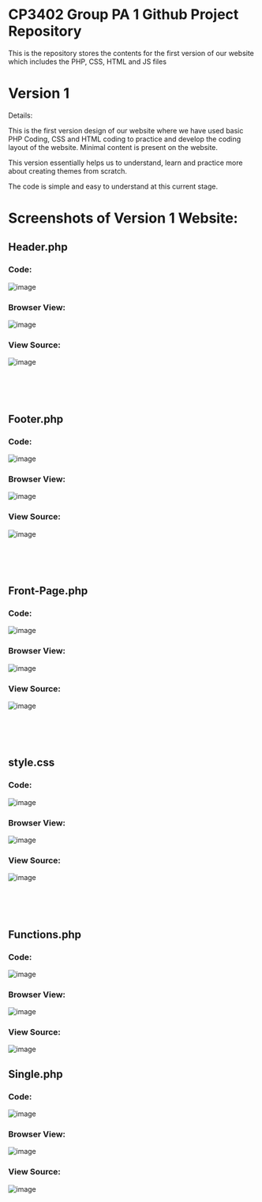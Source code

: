 # CP3402 Group PA 1 Github Project Repository
This is the repository stores the contents for the first version of our website which includes the PHP, CSS, HTML and JS files

# Version 1
Details:

This is the first version design of our website where we have used basic PHP Coding, CSS and HTML coding to practice and develop the coding layout of the website. 
Minimal content is present on the website.

This version essentially helps us to understand, learn and practice more about creating themes from scratch.

The code is simple and easy to understand at this current stage.

# Screenshots of Version 1 Website:

## Header.php

### Code:
![image](https://github.com/AdityaVijay1/CMS-GroupPA1V1/assets/84958533/3abe0a7a-4bad-411f-b51a-902e4684dfc1)
### Browser View:
![image](https://github.com/AdityaVijay1/CMS-GroupPA1V1/assets/84958533/3a10c8c0-a2e0-4871-bdf6-8aac0dc3b3e6)
### View Source:
![image](https://github.com/AdityaVijay1/CMS-GroupPA1V1/assets/84958533/d7edbb7a-c752-492c-926f-9a3cf885efe3)

<br><br><br>

## Footer.php

### Code:
![image](https://github.com/AdityaVijay1/CMS-GroupPA1V1/assets/84958533/3a64136c-e0a4-40e6-983e-9db8a43d56d9)

### Browser View:
![image](https://github.com/AdityaVijay1/CMS-GroupPA1V1/assets/84958533/fdfb56b5-29c6-42ec-8e3c-b3d12502e98d)

### View Source:
![image](https://github.com/AdityaVijay1/CMS-GroupPA1V1/assets/84958533/288f190c-664d-4330-8a28-580b941830e9)

<br><br><br>

## Front-Page.php

### Code:
![image](https://github.com/AdityaVijay1/CMS-GroupPA1V1/assets/84958533/ee4647c3-fc38-47e5-89dc-8aa573c983ed)

### Browser View:
![image](https://github.com/AdityaVijay1/CMS-GroupPA1V1/assets/84958533/ddc5c3a7-31fa-4029-ba85-7c1e97eff9dc)

### View Source:
![image](https://github.com/AdityaVijay1/CMS-GroupPA1V1/assets/84958533/ce73f956-9eea-43cd-beae-a41aa1d4442b)


<br><br><br>

## style.css

### Code:
![image](https://github.com/AdityaVijay1/CMS-GroupPA1V1/assets/84958533/6e0480c4-02d6-4666-82e9-72d530a7f722)

### Browser View:
![image](https://github.com/AdityaVijay1/CMS-GroupPA1V1/assets/84958533/be869c24-fab0-4e49-8718-8d4ff1c817af)

### View Source:
![image](https://github.com/AdityaVijay1/CMS-GroupPA1V1/assets/84958533/eec088d2-b33f-4cb0-af7f-4f4bc3ad74e2)

<br><br><br>

## Functions.php

### Code:
![image](https://github.com/AdityaVijay1/CMS-GroupPA1V1/assets/84958533/4d51f53b-907f-45fe-a77a-fba62d8544d8)

### Browser View:
![image](https://github.com/AdityaVijay1/CMS-GroupPA1V1/assets/84958533/2880da7f-067e-4164-816d-56e57b9aee05)

### View Source:
![image](https://github.com/AdityaVijay1/CMS-GroupPA1V1/assets/84958533/f8e4c590-c9ec-42fe-9d80-203b0d7f06f9)

## Single.php

### Code:
![image](https://github.com/AdityaVijay1/CMS-GroupPA1V1/assets/84958533/e418db57-839b-460a-b324-1b5229d96b85)

### Browser View:
![image](https://github.com/AdityaVijay1/CMS-GroupPA1V1/assets/84958533/7d249dcc-53d3-4f57-9c86-40d919ec60ab)

### View Source:
![image](https://github.com/AdityaVijay1/CMS-GroupPA1V1/assets/84958533/152b905f-2b5d-4a4d-8002-c1a3524b7b99)




